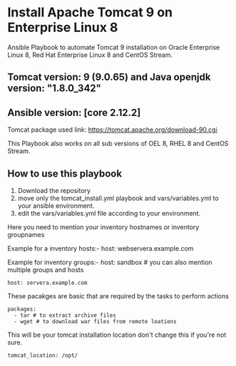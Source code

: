 # Install Apache Tomcat 9 on Enterprise Linux 8

Ansible Playbook to automate Tomcat 9 installation on Oracle Enterprise Linux 8, Red Hat Enterprise Linux 8 and CentOS Stream.

## Tomcat version: 9 (9.0.65) and Java openjdk version: "1.8.0_342"
## Ansible version: [core 2.12.2]

Tomcat package used link: https://tomcat.apache.org/download-90.cgi

This Playbook also works on all sub versions of OEL 8, RHEL 8 and CentOS Stream.

## How to use this playbook
1. Download the repository
2. move only the tomcat_install.yml playbook and vars/variables.yml to your ansible environment.
3. edit the vars/variables.yml file according to your environment.

  Here you need to mention your inventory hostnames or inventory groupnames
  
  Example for a inventory hosts:- host: webservera.example.com
  
  Example for inventory groups:- host: sandbox # you can also mention multiple groups and hosts
   
    host: servera.example.com
    
  These pacakges are basic that are required by the tasks to perform actions
   
    packages:
      - tar # to extract archive files
      - wget # to download war files from remote loations
      
   This will be your tomcat installation location don't change this if you're not sure.
   
    tomcat_location: /opt/
